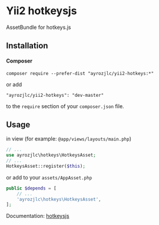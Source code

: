 # Yii2 hotkeysjs

AssetBundle for hotkeys.js

## Installation

#### Composer

```
composer require --prefer-dist "ayrozjlc/yii2-hotkeys:*"
```

or add

```
"ayrozjlc/yii2-hotkeys": "dev-master"
```

to the ```require``` section of your `composer.json` file.

## Usage

in view (for example: ```@app/views/layouts/main.php```)

```php
// ...
use ayrozjlc\hotkeys\HotkeysAsset;
// ...
HotkeysAsset::register($this);
```

or add to your ```assets/AppAsset.php```

```php
public $depends = [
    // ...
    'ayrozjlc\hotkeys\HotkeysAsset',
];
```

Documentation:
[hotkeysjs](https://wangchujiang.com/hotkeys/)
